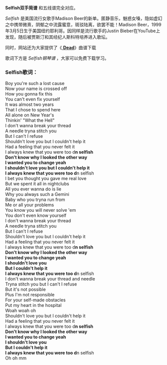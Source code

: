 

**Selfish双手简谱** 和五线谱完全对应。

_Selfish_ 是美国流行女歌手Madison
Beer的新单。匿静音乐，魅惑女嗓，隐如虚幻之中携带微熹，阴郁之中流露蜜意，斑驳陆离，欲罢不能！Madison
Beer，1999年3月5日生于美国纽约耶利哥。因同样是流行歌手的Justin
Bieber在YouTube上发现，随后被贾斯汀和其经纪人斯科特培养进入歌坛。

同时，网站还为大家提供了《[ **Dead**](Music-8404-Dead-Madison-Beer.html "Dead")》曲谱下载

歌词下方是 _Selfish钢琴谱_ ，大家可以免费下载学习。

### Selfish歌词：

Boy you're such a lost cause  
Now your name is crossed off  
How you gonna fix this  
You can't even fix yourself  
It was almost two years  
That I chose to spend here  
All alone on New Year's  
Thinkin' "What the Hell"  
I don't wanna break your thread  
A needle tryna stitch you  
But I can't I refuse  
Shouldn't love you but I couldn't help it  
Had a feeling that you never felt it  
I always knew that you were too d**n selfish  
Don't know why I looked the other way  
I wanted you to change yeah  
I shouldn't love you but I couldn't help it  
I always knew that you were too d**n selfish  
I bet you thought you gave me real love  
But we spent it all in nightclubs  
All you ever wanna do is lie  
Why you always such a Gemini  
Baby who you tryna run from  
Me or all your problems  
You know you will never solve 'em  
You don't even know yourself  
I don't wanna break your thread  
A needle tryna stitch you  
But I can't I refuse  
Shouldn't love you but I couldn't help it  
Had a feeling that you never felt it  
I always knew that you were too d**n selfish  
Don't know why I looked the other way  
I wanted you to change yeah  
I shouldn't love you  
But I couldn't help it  
I always knew that you were too d**n selfish  
I don't wanna break your thread and needle  
Tryna stitch you but I can't I refuse  
But it's not possible  
Plus I'm not responsible  
For your self-made obstacles  
Put my heart in the hospital  
Woah woah oh  
Shouldn't love you but I couldn't help it  
Had a feeling that you never felt it  
I always knew that you were too d**n selfish  
Don't know why I looked the other way  
I wanted you to change yeah  
I shouldn't love you  
But I couldn't help it  
I always knew that you were too d**n selfish  
Oh oh mm

